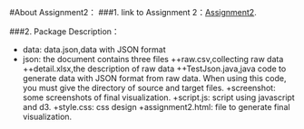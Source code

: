 ﻿#About Assignment2：
###1. link to Assignment 2：[Assignment2](http://211.147.15.14/UCAS_14_Fall/index.php/Liuying_lvxvhong_A2).

###2. Package Description：
+ data: data.json,data with JSON format
+ json: the document contains three files
++raw.csv,collecting raw data 
++detail.xlsx,the description of raw data
++TestJson.java,java code to generate data with JSON format from raw data. When using this code, you must give the directory of source and target files.
+screenshot: some screenshots of final visualization.
+script.js: script using javascript and d3.
+style.css: css design
+assignment2.html: file to generate final visualization.
  


 

 
